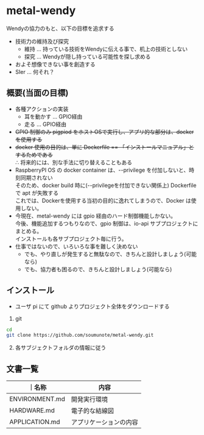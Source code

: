 # metal-wendy
Wendyの協力のもと、以下の目標を追求する  
- 技術力の維持及び探究  
  * 維持 ... 持っている技術をWendyに伝える事で、机上の技術としない  
  * 探究 ... Wendyが隠し持っている可能性を探し求める  
- およそ想像できない事を創造する  
- SIer ... 何それ？  

## 概要(当面の目標)
- 各種アクションの実装
  * 耳を動かす ... GPIO経由
  * 走る ... GPIO経由
- ~~GPIO 制御のみ pigpiod をホストOSで実行し、アプリ的な部分は、dockerを使用する~~  
- ~~docker 使用の目的は、単に Dockerfile == 「インストールマニュアル」とするためである~~  
  ∴ 将来的には、別な手法に切り替えることもある  
- RaspberryPI OS の docker container は、--privilege を付加しないと、時刻同期されない  
  そのため、docker build 時に(--privilegeを付加できない関係上) Dockerfile で apt が失敗する  
  これでは、Dockerを使用する当初の目的に逸れてしまうので、Docker は使用しない。  
- 今現在、metal-wendy には gpio 経由のハード制御機能しかない。  
  今後、機能追加するつもりなので、gpio 制御は、io-api サブプロジェクトにまとめる。  
  インストールも各サブプロジェクト毎に行う。
- 仕事ではないので、いろいろな事を難しく決めない
  * でも、やり直しが発生すると無駄なので、きちんと設計しましょう(可能なら)
  * でも、協力者も困るので、きちんと設計しましょう(可能なら)

## インストール
- ユーザ pi にて github よりプロジェクト全体をダウンロードする
1. git
  ```bash
  cd 
  git clone https://github.com/soumunote/metal-wendy.git
  ```
2. 各サブジェクトフォルダの情報に従う  

## 文書一覧
｜名称|内容|
|--|--|
|ENVIRONMENT.md|開発実行環境|
|HARDWARE.md|電子的な結線図|
|APPLICATION.md|アプリケーションの内容|



